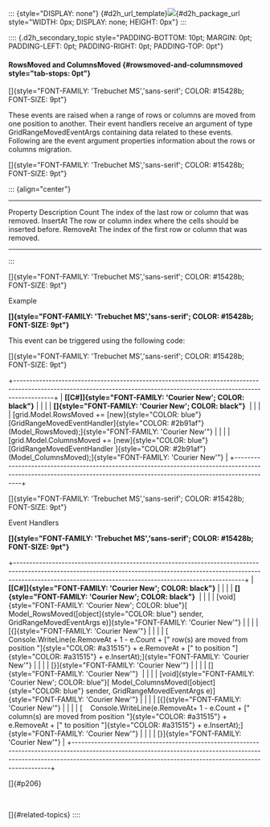 ::: {style="DISPLAY: none"}
[](ms-xhelp:///?Id=d2h_url_template){#d2h_url_template}![](!package_url!){#d2h_package_url style="WIDTH: 0px; DISPLAY: none; HEIGHT: 0px"}
:::

:::: {.d2h_secondary_topic style="PADDING-BOTTOM: 10pt; MARGIN: 0pt; PADDING-LEFT: 0pt; PADDING-RIGHT: 0pt; PADDING-TOP: 0pt"}
#### RowsMoved and ColumnsMoved {#rowsmoved-and-columnsmoved style="tab-stops: 0pt"}

[]{style="FONT-FAMILY: 'Trebuchet MS','sans-serif'; COLOR: #15428b; FONT-SIZE: 9pt"} 

These events are raised when a range of rows or columns are moved from one position to another. Their event handlers receive an argument of type GridRangeMovedEventArgs containing data related to these events. Following are the event argument properties information about the rows or columns migration.

[]{style="FONT-FAMILY: 'Trebuchet MS','sans-serif'; COLOR: #15428b; FONT-SIZE: 9pt"} 

::: {align="center"}
  ---------- --------------------------------------------------------------------
  Property   Description
  Count      The index of the last row or column that was removed.
  InsertAt   The row or column index where the cells should be inserted before.
  RemoveAt   The index of the first row or column that was removed.
  ---------- --------------------------------------------------------------------
:::

[]{style="FONT-FAMILY: 'Trebuchet MS','sans-serif'; COLOR: #15428b; FONT-SIZE: 9pt"} 

Example

**[]{style="FONT-FAMILY: 'Trebuchet MS','sans-serif'; COLOR: #15428b; FONT-SIZE: 9pt"}** 

This event can be triggered using the following code:

[]{style="FONT-FAMILY: 'Trebuchet MS','sans-serif'; COLOR: #15428b; FONT-SIZE: 9pt"} 

+------------------------------------------------------------------------------------------------------------------------------------------------------------------------+
| **[\[C#\]]{style="FONT-FAMILY: 'Courier New'; COLOR: black"}**                                                                                                         |
|                                                                                                                                                                        |
| **[]{style="FONT-FAMILY: 'Courier New'; COLOR: black"}**                                                                                                               |
|                                                                                                                                                                        |
| [grid.Model.RowsMoved += [new]{style="COLOR: blue"} [GridRangeMovedEventHandler]{style="COLOR: #2b91af"}(Model_RowsMoved);]{style="FONT-FAMILY: 'Courier New'"}        |
|                                                                                                                                                                        |
| [grid.Model.ColumnsMoved += [new]{style="COLOR: blue"} [GridRangeMovedEventHandler ]{style="COLOR: #2b91af"}(Model_ColumnsMoved);]{style="FONT-FAMILY: 'Courier New'"} |
+------------------------------------------------------------------------------------------------------------------------------------------------------------------------+

[]{style="FONT-FAMILY: 'Trebuchet MS','sans-serif'; COLOR: #15428b; FONT-SIZE: 9pt"} 

Event Handlers

**[]{style="FONT-FAMILY: 'Trebuchet MS','sans-serif'; COLOR: #15428b; FONT-SIZE: 9pt"}** 

+-----------------------------------------------------------------------------------------------------------------------------------------------------------------------------------------------------------------------------------+
| **[\[C#\]]{style="FONT-FAMILY: 'Courier New'; COLOR: black"}**                                                                                                                                                                    |
|                                                                                                                                                                                                                                   |
| **[]{style="FONT-FAMILY: 'Courier New'; COLOR: black"}**                                                                                                                                                                          |
|                                                                                                                                                                                                                                   |
| [void]{style="FONT-FAMILY: 'Courier New'; COLOR: blue"}[ Model_RowsMoved([object]{style="COLOR: blue"} sender, GridRangeMovedEventArgs e)]{style="FONT-FAMILY: 'Courier New'"}                                                    |
|                                                                                                                                                                                                                                   |
| [{]{style="FONT-FAMILY: 'Courier New'"}                                                                                                                                                                                           |
|                                                                                                                                                                                                                                   |
| [    Console.WriteLine(e.RemoveAt + 1 - e.Count + [\" row(s) are moved from position \"]{style="COLOR: #a31515"} + e.RemoveAt + [\" to position \"]{style="COLOR: #a31515"} + e.InsertAt);]{style="FONT-FAMILY: 'Courier New'"}   |
|                                                                                                                                                                                                                                   |
| [}]{style="FONT-FAMILY: 'Courier New'"}                                                                                                                                                                                           |
|                                                                                                                                                                                                                                   |
| []{style="FONT-FAMILY: 'Courier New'"}                                                                                                                                                                                            |
|                                                                                                                                                                                                                                   |
| [void]{style="FONT-FAMILY: 'Courier New'; COLOR: blue"}[ Model_ColumnsMoved([object]{style="COLOR: blue"} sender, GridRangeMovedEventArgs e)]{style="FONT-FAMILY: 'Courier New'"}                                                 |
|                                                                                                                                                                                                                                   |
| [{]{style="FONT-FAMILY: 'Courier New'"}                                                                                                                                                                                           |
|                                                                                                                                                                                                                                   |
| [    Console.WriteLine(e.RemoveAt+ 1 - e.Count + [\" column(s) are moved from position \"]{style="COLOR: #a31515"} + e.RemoveAt + [\" to position \"]{style="COLOR: #a31515"} + e.InsertAt);]{style="FONT-FAMILY: 'Courier New'"} |
|                                                                                                                                                                                                                                   |
| [}]{style="FONT-FAMILY: 'Courier New'"}                                                                                                                                                                                           |
+-----------------------------------------------------------------------------------------------------------------------------------------------------------------------------------------------------------------------------------+

[]{#p206} 

 

[]{#related-topics}
::::
